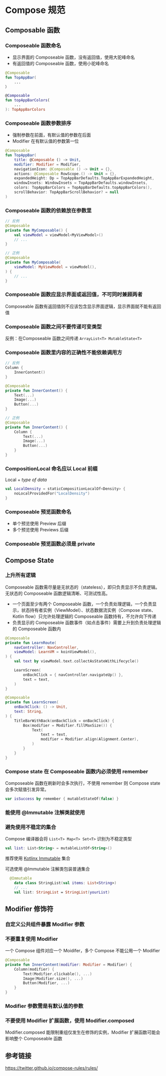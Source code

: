 # Compose 规范

## Composable 函数

### Composeable 函数命名

* 显示界面的 Composeable 函数，没有返回值，使用大驼峰命名
* 有返回值的 Composeable 函数，使用小驼峰命名

```kt
@Composable
fun TopAppBar(
    ...
）

@Composable
fun topAppBarColors(
    ...
): TopAppBarColors
```

### Composeable 函数参数排序

* 强制参数在前面，有默认值的参数在后面
* Modifier 在有默认值的参数第一位

```kt
@Composable
fun TopAppBar(
    title: @Composable () -> Unit,
    modifier: Modifier = Modifier,
    navigationIcon: @Composable () -> Unit = {},
    actions: @Composable RowScope.() -> Unit = {},
    expandedHeight: Dp = TopAppBarDefaults.TopAppBarExpandedHeight,
    windowInsets: WindowInsets = TopAppBarDefaults.windowInsets,
    colors: TopAppBarColors = TopAppBarDefaults.topAppBarColors(),
    scrollBehavior: TopAppBarScrollBehavior? = null
)
```

### Composeable 函数的依赖放在参数里

```kt
// 反例
@Composable
private fun MyComposable() {
    val viewModel = viewModel<MyViewModel>()
    // ...
}

// 正例
@Composable
private fun MyComposable(
    viewModel: MyViewModel = viewModel(),
) {
    // ...
}
```

### Composeable 函数应显示界面或返回值，不可同时兼顾两者

Composeable 函数有返回值则不应该包含显示界面逻辑，显示界面就不能有返回值

### Composeable 函数之间不要传递可变类型

反例：在Composeable 函数之间传递  ```ArrayList<T> MutableState<T>```

### Composeable 函数里内容的正确性不能依赖调用方

```kt
// 反例
Column {
    InnerContent()
}

@Composable
private fun InnerContent() {
    Text(...)
    Image(...)
    Button(...)
}

// 正例
@Composable
private fun InnerContent() {
    Column {
        Text(...)
        Image(...)
        Button(...)
    }
}
```

### CompositionLocal 命名应以 Local 前缀

Local + *type of data*

```kt
val LocalDensity = staticCompositionLocalOf<Density> {
    noLocalProvidedFor("LocalDensity")
}
```

### Composeable 预览函数命名

* 单个预览使用 Preview 后缀
* 多个预览使用 Previews 后缀

### Composeable 预览函数必须是 private

## Compose State

### 上升所有逻辑

Composeable 函数需尽量是无状态的（stateless），即只负责显示不负责逻辑。无状态的 Composeable 函数逻辑清晰、可测试性高。

* 一个页面至少有两个 Composeable 函数，一个负责处理逻辑，一个负责显示，状态持有者实例（ViewModel）、状态数据流实例（Compose state、Kotlin flow）只允许处理逻辑的 Composeable 函数持有，不允许向下传递
* 负责显示的 Composeable 函数事件（如点击事件）需要上升到负责处理逻辑的 Composeable 函数内

```kt
@Composable
private fun LearnRoute(
    navController: NavController,
    viewModel: LearnVM = koinViewModel(),
) {
    val text by viewModel.text.collectAsStateWithLifecycle()

    LearnScreen(
        onBackClick = { navController.navigateUp() },
        text = text,
    )
}

@Composable
private fun LearnScreen(
    onBackClick: () -> Unit,
    text: String,
) {
    TitleBarWithBack(onBackClick = onBackClick) {
        Box(modifier = Modifier.fillMaxSize()) {
            Text(
                text = text,
                modifier = Modifier.align(Alignment.Center),
            )
        }
    }
}
```

### Compose state 在 Composeable 函数内必须使用 remember

Composeable 函数在刷新时会多次执行，不使用 remember 则 Compose state 会多次赋值引发异常。

```kt
var isSuccess by remember { mutableStateOf(false) }
```

### 能使用 @Immutable 注解类就使用

### 避免使用不稳定的集合

Compose 编译器会将 `List<T> Map<T> Set<T>` 识别为不稳定类型

```kt
val list: List<String> = mutableListOf<String>()
```

推荐使用 [Kotlinx Immutable](https://github.com/Kotlin/kotlinx.collections.immutable) 集合

可选使用 @Immutable 注解类包装普通集合

```kt
  @Immutable
    data class StringList(val items: List<String>)
    // ...
    val list: StringList = StringList(yourList)
```

## Modifier 修饰符

### 自定义公共组件暴露 Modifier 参数

### 不要重复使用 Modifier

一个 Compose 组件对应一个 Moidifer，多个 Compose 不能公用一个 Modifier

```kt
@Composable
private fun InnerContent(modifier: Modifier = Modifier) {
    Column(modifier) {
        Text(Modifier.clickable(), ...)
        Image(Modifier.size(), ...)
        Button(Modifier, ...)
    }
}
```

### Modifier 参数需是有默认值的参数

### 不要使用 Modifier 扩展函数，使用 Modifier.composed

Modifier.composed 能限制重组仅发生在修饰的实例，Modifier 扩展函数可能会影响整个 Composeable 函数

## 参考链接

<https://twitter.github.io/compose-rules/rules/>
